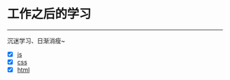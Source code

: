 # 工作之后的学习

-------
 沉迷学习、日渐消瘦~


- [x] [js](./JavaScript.md)
- [x] [css](./css.md)
- [x] [html](./html.md)